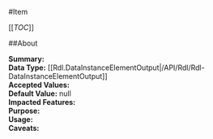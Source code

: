 #Item

[[_TOC_]]

##About

**Summary:**   
**Data Type:** [[Rdl.DataInstanceElementOutput|/API/Rdl/Rdl-DataInstanceElementOutput]]  
**Accepted Values:**   
**Default Value:** null  
**Impacted Features:**   
**Purpose:**   
**Usage:**   
**Caveats:**   

